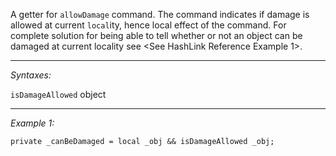 A getter for `allowDamage` command. The command indicates if damage is allowed at current `local`ity, hence local effect of the command.
For complete solution for being able to tell whether or not an object can be damaged at current locality see <See HashLink Reference Example 1>.


---
*Syntaxes:*

`isDamageAllowed` object

---
*Example 1:*

```sqf
private _canBeDamaged = local _obj && isDamageAllowed _obj;
```